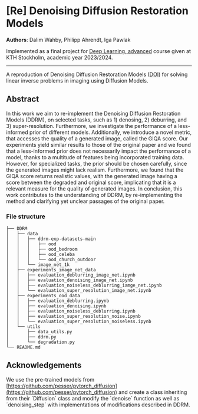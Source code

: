 # [Re] Denoising Diffusion Restoration Models 

**Authors**: Dalim Wahby, Philipp Ahrendt, Iga Pawlak

Implemented as a final project for [Deep Learning, advanced](https://www.kth.se/student/kurser/kurs/DD2412?l=en) course given at KTH Stockholm, academic year 2023/2024.

---
A reproduction of Denoising Diffusion Restoration Models ([DOI](https://arxiv.org/abs/2201.11793)) for solving linear inverse problems in imaging using Diffusion Models. 

## Abstract
In this work we aim to re-implement the Denoising Diffusion Restoration Models (DDRM), on selected tasks, such as 1) denosing, 2) deburring, and 3) super-resolution. Furthermore, we investigate the performance of a less-informed prior of different models. Additionally, we introduce a novel metric, that accesses the quality of a generated image, called the GIQA score. Our experiments yield similar results to those of the original paper and we found that a less-informed prior does not necessarily impact the performance of a model, thanks to a multitude of features being incorporated training data. However, for specialized tasks, the prior should be chosen carefully, since  the generated images might lack realism. Furthermore, we found that the GIQA score returns realistic values, with the generated image having a score between the degraded and original score, implicating that it is a relevant measure for the quality of generated images. In conclusion, this work contributes to the understanding of DDRM, by re-implementing the method and clarifying yet unclear passages of the original paper.

### File structure

``````
├── DDRM
│   ├── data
│   │   ├── ddrm-exp-datasets-main
│   │   │   ├── ood
│   │   │   ├── ood_bedroom
│   │   │   ├── ood_celeba
│   │   │   └── ood_church_outdoor
│   │   └── image_net_1k
│   ├── experiments_image_net_data
│   │   ├── evaluation_deblurring_image_net.ipynb
│   │   ├── evaluation_denoising_image_net.ipynb
│   │   ├── evaluation_noiseless_deblurring_iamge_net.ipynb
│   │   └── evaluation_super_resolution_image_net.ipynb
│   ├── experiments_ood_data
│   │   ├── evaluation_deblurring.ipynb
│   │   ├── evaluation_denoising.ipynb
│   │   ├── evaluation_noiseless_deblurring.ipynb
│   │   ├── evaluation_super_resolution_noise.ipynb
│   │   └── evaluation_super_resolution_noiseless.ipynb
│   └── utils
│       ├── data_utils.py
│       ├── ddrm.py
│       └── degradation.py
└── README.md
``````


## Acknowledgements
We use the pre-trained models from [https://github.com/pesser/pytorch_diffusion](https://github.com/pesser/pytorch_diffusion) and create a class inheriting from their ´Diffusion´ class and modify the ´denoise´ function as well as ´denoising_step´ 
with implementations of modifications described in DDRM. 



